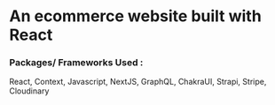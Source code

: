 # An ecommerce website built with React

### Packages/ Frameworks Used :
React, Context, Javascript, NextJS, GraphQL, ChakraUI, Strapi, Stripe, Cloudinary
